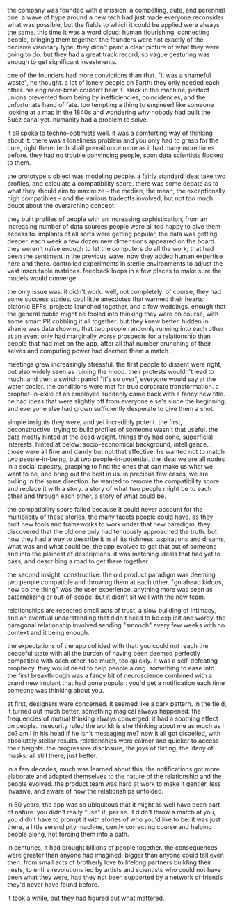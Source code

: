the company was founded with a mission. a compelling, cute, and perennial one. a wave of hype around a new tech had just made everyone reconsider what was possible, but the fields to which it could be applied were always the same. this time it was a word cloud: human flourishing, connecting people, bringing them together. the founders were not exactly of the decisive visionary type, they didn't paint a clear picture of what they were going to do. but they had a great track record, so vague gesturing was enough to get significant investments. 

one of the founders had more convictions than that. "it was a shameful waste", he thought. a lot of lonely people on Earth: they only needed each other. his engineer-brain couldn't bear it. slack in the machine, perfect unions prevented from being by inefficiencies, coincidences, and the unfortunate hand of fate. too tempting a thing to engineer! like someone looking at a map in the 1840s and wondering why nobody had built the Suez canal yet. humanity had a problem to solve. 
  
it all spoke to techno-optimists well. it was a comforting way of thinking about it: there was a loneliness problem and you only had to grasp for the cure, right there. tech shall prevail once more as it had many more times before. they had no trouble convincing people, soon data scientists flocked to them. 
  
the prototype's object was modeling people. a fairly standard idea: take two profiles, and calculate a compatibility score. there was some debate as to what they should aim to maximize - the median, the mean, the exceptionally high compatibles - and the various tradeoffs involved, but not too much doubt about the overarching concept. 

they built profiles of people with an increasing sophistication, from an increasing number of data sources people were all too happy to give them access to. implants of all sorts were getting popular, the data was getting deeper. each week a few dozen new dimensions appeared on the board. they weren't naïve enough to let the computers do all the work, that had been the sentiment in the previous wave. now they added human expertise here and there. controlled experiments in sterile environments to adjust the vast inscrutable matrices. feedback loops in a few places to make sure the models would converge. 

the only issue was: it didn't work. well, not completely. of course, they had some success stories. cool little anecdotes that warmed their hearts: platonic BFFs, projects launched together, and a few weddings. enough that the general public might be fooled into thinking they were on course, with some smart PR cobbling it all together. but they knew better. hidden in shame was data showing that two people randomly running into each other at an event only had marginally worse prospects for a relationship than people that had met on the app, after all that number crunching of their selves and computing power had deemed them a match. 

meetings grew increasingly stressful. the first people to dissent were right, but also widely seen as ruining the mood. their protests wouldn't lead to much. and then a switch: panic! "it's so over", everyone would say at the water cooler. the conditions were met for true corporate transformation. a prophet-in-exile of an employee suddenly came back with a fancy new title. he had ideas that were slightly off from everyone else's since the beginning, and everyone else had grown sufficiently desperate to give them a shot. 

simple insights they were, and yet incredibly potent. the first, deconstructive: trying to build profiles of someone wasn't that useful. the data mostly hinted at the dead weight. things they had done, superficial interests. hinted at below: socio-economical background, intelligence... those were all fine and dandy but not that effective. he wanted not to match two people-in-being, but two people-in-potential. the idea: we are all nodes in a social tapestry, grasping to find the ones that can make us what we want to be, and bring out the best in us. in precious few cases, we are pulling in the same direction. he wanted to remove the compatibility score and replace it with a story. a story of what two people might be to each other and through each other, a story of what could be.

the compatibility score failed because it could never account for the multiplicity of these stories, the many facets people could have. as they built new tools and frameworks to work under that new paradigm, they discovered that the old one only had tenuously approached the truth. but now they had a way to describe it in all its richness. aspirations and dreams, what was and what could be. the app evolved to get that out of someone and into the plainest of descriptions. it was matching ideals that had yet to pass, and describing a road to get there together. 

the second insight, constructive: the old product paradigm was deeming two people compatible and throwing them at each other. "go ahead kiddos, now do the thing" was the user experience. anything more was seen as paternalizing or out-of-scope. but it didn't sit well with the new team. 

relationships are repeated small acts of trust, a slow building of intimacy, and an eventual understanding that didn't need to be explicit and wordy. the paragonal relationship involved sending "smooch" every few weeks with no context and it being enough. 

the expectations of the app collided with that: you could not reach the peaceful state with all the burden of having been deemed perfectly compatible with each other. too much, too quickly. it was a self-defeating prophecy. they would need to help people along. something to ease into. the first breakthrough was a fancy bit of neuroscience combined with a brand new implant that had gone popular: you'd get a notification each time someone was thinking about you.

at first, designers were concerned. it seemed like a dark pattern. in the field, it turned out much better. something magical always happened: the frequencies of mutual thinking always converged. it had a soothing effect on people. insecurity ruled the world: is she thinking about me as much as I do? am I in his head if he isn't messaging me? now it all got dispelled, with absolutely stellar results. relationships were calmer and quicker to access their heights. the progressive disclosure, the joys of flirting, the litany of masks: all still there, just better. 

in a few decades, much was learned about this. the notifications got more elaborate and adapted themselves to the nature of the relationship and the people evolved. the product team was hard at work to make it gentler, less invasive, and aware of how the relationships unfolded. 

in 50 years, the app was so ubiquitous that it might as well have been part of nature. you didn't really "use" it, per se. it didn't throw a match at you, you didn't have to prompt it with stories of who you'd like to be. it was just there, a little serendipity machine, gently correcting course and helping people along, not forcing them into a path. 

in centuries, it had brought billions of people together. the consequences were greater than anyone had imagined, bigger than anyone could tell even then. from small acts of brotherly love to lifelong partners building their nests, to entire revolutions led by artists and scientists who could not have been what they were, had they not been supported by a network of friends they'd never have found before. 

it took a while, but they had figured out what mattered. 
